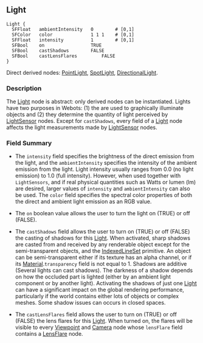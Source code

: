 ## Light

```
Light {
  SFFloat   ambientIntensity   0        # [0,1]
  SFColor   color              1 1 1    # [0,1]
  SFFloat   intensity          1        # [0,1]
  SFBool    on                 TRUE
  SFBool    castShadows        FALSE
  SFBool    castLensFlares         FALSE
}
```

Direct derived nodes: [PointLight](pointlight.md), [SpotLight](spotlight.md),
[DirectionalLight](directionallight.md).

### Description

The [Light](#light) node is abstract: only derived nodes can be instantiated.
Lights have two purposes in Webots: (1) the are used to graphically illuminate
objects and (2) they determine the quantity of light perceived by
[LightSensor](lightsensor.md) nodes. Except for `castShadows`, every field of a
[Light](#light) node affects the light measurements made by
[LightSensor](lightsensor.md) nodes.

### Field Summary

- The `intensity` field specifies the brightness of the direct emission from the
light, and the `ambientIntensity` specifies the intensity of the ambient
emission from the light. Light intensity usually ranges from 0.0 (no light
emission) to 1.0 (full intensity). However, when used together with
`LightSensors`, and if real physical quantities such as Watts or lumen (lm) are
desired, larger values of `intensity` and `ambientIntensity` can also be used.
The `color` field specifies the spectral color properties of both the direct and
ambient light emission as an RGB value.

- The `on` boolean value allows the user to turn the light on (TRUE) or off
(FALSE).

- The `castShadows` field allows the user to turn on (TRUE) or off (FALSE) the
casting of shadows for this [Light](#light). When activated, sharp shadows are
casted from and received by any renderable object except for the
semi-transparent objects, and the [IndexedLineSet](indexedlineset.md) primitive.
An object can be semi-transparent either if its texture has an alpha channel, or
if its [Material](material.md).`transparency` field is not equal to 1. Shadows
are additive (Several lights can cast shadows). The darkness of a shadow depends
on how the occluded part is lighted (either by an ambient light component or by
another light). Activating the shadows of just one [Light](#light) can have a
significant impact on the global rendering performance, particularly if the
world contains either lots of objects or complex meshes. Some shadow issues can
occurs in closed spaces.

- The `castLensFlares` field allows the user to turn on (TRUE) or off (FALSE)
the lens flares for this [Light](light.md). When turned on, the flares will be visible to
every [Viewpoint](viewpoint.md) and [Camera](camera.md) node whose `lensFlare` field
contains a [LensFlare](lensflare.md) node.
